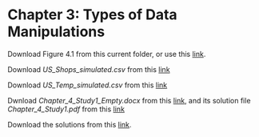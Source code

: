 # Chapter 3: Types of Data Manipulations
Download Figure 4.1 from this current folder, or use this [link](https://www.dropbox.com/s/tfw2rqe321ehuos/Figure_4_1.png?dl=1).

Download *US_Shops_simulated.csv* from this [link](https://www.dropbox.com/s/uuogwhjgpt3n2j7/US_Shops_simulated.csv?dl=1)

Download *US_Temp_simulated.csv* from this [link](https://www.dropbox.com/s/51cs1ry2kc0gmnt/US_Temp_simulated.csv?dl=1)

Dwnload *Chapter_4_Study1_Empty.docx* from this [link](https://www.dropbox.com/s/4y5w91gfin6p2os/Chapter_4_Study1_Empty.docx?dl=1), and its solution file *Chapter_4_Study1.pdf* from this [link](https://www.dropbox.com/s/yp1fsyf0oamdxgz/Chapter_4_Study1.pdf?dl=1)

Download the solutions from this [link]().

